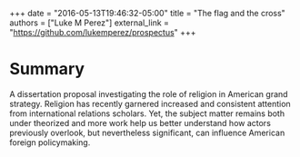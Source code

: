 +++
date = "2016-05-13T19:46:32-05:00"
title = "The flag and the cross"
authors = ["Luke M Perez"]
external_link = "https://github.com/lukemperez/prospectus"
+++

# Summary 

A dissertation proposal investigating the role of religion in American grand strategy. Religion has recently garnered increased and consistent attention from international relations scholars. Yet, the subject matter remains both under theorized and more work help us better understand how actors previously overlook, but nevertheless significant, can influence American foreign policymaking.

<!-- # abstract 
The role of religion in American foreign policy has only in recent years garnered consistent attention from scholars. From the sermons endorsing the American revolution and the [theological arguments of containment][Inboden] to the defense of persecuted religious minorities overseas, religion has a long history in American politics. Religion, however, is unique among other political phenomenon because it is broader conceptually than politics and has implications for nearly every aspect of social life. This project seeks to understand how religious actors sought to influence American grand strategy and how policymakers used and abused the presumptions of religious actors to form alliances in order to promote American national interest around the world.

[Inboden]: http://www.amazon.com/Religion-American-Foreign-Policy-1945-1960/dp/0521156300/ref=sr_1_1/175-2618061-8138252?ie=UTF8&qid=1463187188&sr=8-1&keywords=inboden+soul+of+containment"
 -->



